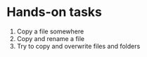 # Hands-on tasks
1. Copy a file somewhere
2. Copy and rename a file
3. Try to copy and overwrite files and folders
